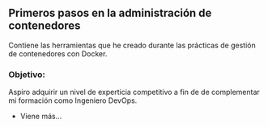 ## Primeros pasos en la administración de contenedores

Contiene las herramientas que he creado durante las prácticas de gestión de contenedores con Docker.

### Objetivo: 

Aspiro adquirir un nivel de experticia competitivo a fin de de complementar mi formación como Ingeniero DevOps.

* Viene más...